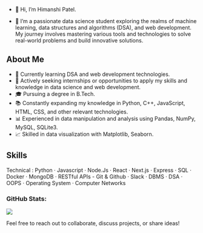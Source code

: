 
- 👋 Hi, I’m Himanshi Patel.

- 🌱 I’m a passionate data science student exploring the realms of machine learning, data structures and algorithms (DSA), and web development. My journey involves mastering various tools and technologies to solve real-world problems and build innovative solutions.

## About Me

- 🌱 Currently learning DSA and web development technologies.
- 💼 Actively seeking internships or opportunities to apply my skills and knowledge in data science and web development.
- 🎓 Pursuing a degree in B.Tech.
- 📚 Constantly expanding my knowledge in Python, C++, JavaScript, HTML, CSS, and other relevant technologies.
- 📊 Experienced in data manipulation and analysis using Pandas, NumPy, MySQL, SQLite3.
- 📈 Skilled in data visualization with Matplotlib, Seaborn.


## Skills

Technical : Python  ·  Javascript  ·  Node.Js  ·  React  ·  Next.js  ·  Express  ·  SQL ·  Docker  ·   MongoDB  · RESTful APIs -
                        Git & Github  ·  Slack   ·  DBMS  · DSA  · OOPS   · Operating System   · Computer Networks

### GitHub Stats:
![](https://github-readme-streak-stats.herokuapp.com/?user=Himanshipatel04&theme=dark&hide_border=true)<br/>

Feel free to reach out to collaborate, discuss projects, or share ideas!



